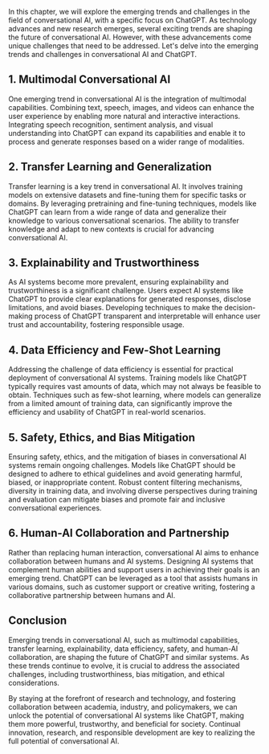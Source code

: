 
In this chapter, we will explore the emerging trends and challenges in the field of conversational AI, with a specific focus on ChatGPT. As technology advances and new research emerges, several exciting trends are shaping the future of conversational AI. However, with these advancements come unique challenges that need to be addressed. Let's delve into the emerging trends and challenges in conversational AI and ChatGPT.

1\. Multimodal Conversational AI
-------------------------------

One emerging trend in conversational AI is the integration of multimodal capabilities. Combining text, speech, images, and videos can enhance the user experience by enabling more natural and interactive interactions. Integrating speech recognition, sentiment analysis, and visual understanding into ChatGPT can expand its capabilities and enable it to process and generate responses based on a wider range of modalities.

2\. Transfer Learning and Generalization
---------------------------------------

Transfer learning is a key trend in conversational AI. It involves training models on extensive datasets and fine-tuning them for specific tasks or domains. By leveraging pretraining and fine-tuning techniques, models like ChatGPT can learn from a wide range of data and generalize their knowledge to various conversational scenarios. The ability to transfer knowledge and adapt to new contexts is crucial for advancing conversational AI.

3\. Explainability and Trustworthiness
-------------------------------------

As AI systems become more prevalent, ensuring explainability and trustworthiness is a significant challenge. Users expect AI systems like ChatGPT to provide clear explanations for generated responses, disclose limitations, and avoid biases. Developing techniques to make the decision-making process of ChatGPT transparent and interpretable will enhance user trust and accountability, fostering responsible usage.

4\. Data Efficiency and Few-Shot Learning
----------------------------------------

Addressing the challenge of data efficiency is essential for practical deployment of conversational AI systems. Training models like ChatGPT typically requires vast amounts of data, which may not always be feasible to obtain. Techniques such as few-shot learning, where models can generalize from a limited amount of training data, can significantly improve the efficiency and usability of ChatGPT in real-world scenarios.

5\. Safety, Ethics, and Bias Mitigation
--------------------------------------

Ensuring safety, ethics, and the mitigation of biases in conversational AI systems remain ongoing challenges. Models like ChatGPT should be designed to adhere to ethical guidelines and avoid generating harmful, biased, or inappropriate content. Robust content filtering mechanisms, diversity in training data, and involving diverse perspectives during training and evaluation can mitigate biases and promote fair and inclusive conversational experiences.

6\. Human-AI Collaboration and Partnership
-----------------------------------------

Rather than replacing human interaction, conversational AI aims to enhance collaboration between humans and AI systems. Designing AI systems that complement human abilities and support users in achieving their goals is an emerging trend. ChatGPT can be leveraged as a tool that assists humans in various domains, such as customer support or creative writing, fostering a collaborative partnership between humans and AI.

Conclusion
----------

Emerging trends in conversational AI, such as multimodal capabilities, transfer learning, explainability, data efficiency, safety, and human-AI collaboration, are shaping the future of ChatGPT and similar systems. As these trends continue to evolve, it is crucial to address the associated challenges, including trustworthiness, bias mitigation, and ethical considerations.

By staying at the forefront of research and technology, and fostering collaboration between academia, industry, and policymakers, we can unlock the potential of conversational AI systems like ChatGPT, making them more powerful, trustworthy, and beneficial for society. Continual innovation, research, and responsible development are key to realizing the full potential of conversational AI.
